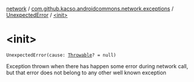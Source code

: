 [network](../../index.md) / [com.github.kacso.androidcommons.network.exceptions](../index.md) / [UnexpectedError](index.md) / [&lt;init&gt;](./-init-.md)

# &lt;init&gt;

`UnexpectedError(cause: `[`Throwable`](https://kotlinlang.org/api/latest/jvm/stdlib/kotlin/-throwable/index.html)`? = null)`

Exception thrown when there has happen some error during network call, but that error does not
belong to any other well known exception

